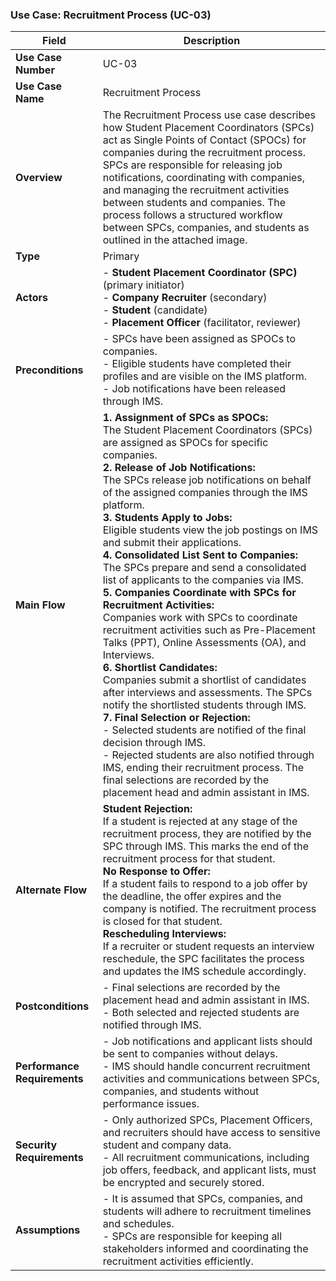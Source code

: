 ### Use Case: Recruitment Process (UC-03)

| **Field**                | **Description**                                                                                                                                                           |
|--------------------------|---------------------------------------------------------------------------------------------------------------------------------------------------------------------------|
| **Use Case Number**       | UC-03                                                                                                                                                                    |
| **Use Case Name**         | Recruitment Process                                                                                                                                                      |
| **Overview**              | The Recruitment Process use case describes how Student Placement Coordinators (SPCs) act as Single Points of Contact (SPOCs) for companies during the recruitment process. SPCs are responsible for releasing job notifications, coordinating with companies, and managing the recruitment activities between students and companies. The process follows a structured workflow between SPCs, companies, and students as outlined in the attached image. |
| **Type**                  | Primary                                                                                                                                                                  |
| **Actors**                | - **Student Placement Coordinator (SPC)** (primary initiator)<br>- **Company Recruiter** (secondary)<br>- **Student** (candidate)<br>- **Placement Officer** (facilitator, reviewer) |
| **Preconditions**         | - SPCs have been assigned as SPOCs to companies.<br>- Eligible students have completed their profiles and are visible on the IMS platform.<br>- Job notifications have been released through IMS. |
| **Main Flow**             | **1. Assignment of SPCs as SPOCs:**<br> The Student Placement Coordinators (SPCs) are assigned as SPOCs for specific companies.<br> **2. Release of Job Notifications:**<br> The SPCs release job notifications on behalf of the assigned companies through the IMS platform.<br> **3. Students Apply to Jobs:**<br> Eligible students view the job postings on IMS and submit their applications.<br> **4. Consolidated List Sent to Companies:**<br> The SPCs prepare and send a consolidated list of applicants to the companies via IMS.<br> **5. Companies Coordinate with SPCs for Recruitment Activities:**<br> Companies work with SPCs to coordinate recruitment activities such as Pre-Placement Talks (PPT), Online Assessments (OA), and Interviews.<br> **6. Shortlist Candidates:**<br> Companies submit a shortlist of candidates after interviews and assessments. The SPCs notify the shortlisted students through IMS.<br> **7. Final Selection or Rejection:**<br> - Selected students are notified of the final decision through IMS.<br> - Rejected students are also notified through IMS, ending their recruitment process. The final selections are recorded by the placement head and admin assistant in IMS. |
| **Alternate Flow**        | **Student Rejection:**<br> If a student is rejected at any stage of the recruitment process, they are notified by the SPC through IMS. This marks the end of the recruitment process for that student.<br> **No Response to Offer:**<br> If a student fails to respond to a job offer by the deadline, the offer expires and the company is notified. The recruitment process is closed for that student.<br> **Rescheduling Interviews:**<br> If a recruiter or student requests an interview reschedule, the SPC facilitates the process and updates the IMS schedule accordingly. |
| **Postconditions**        | - Final selections are recorded by the placement head and admin assistant in IMS.<br> - Both selected and rejected students are notified through IMS. |
| **Performance Requirements** | - Job notifications and applicant lists should be sent to companies without delays.<br> - IMS should handle concurrent recruitment activities and communications between SPCs, companies, and students without performance issues. |
| **Security Requirements** | - Only authorized SPCs, Placement Officers, and recruiters should have access to sensitive student and company data.<br> - All recruitment communications, including job offers, feedback, and applicant lists, must be encrypted and securely stored. |
| **Assumptions**           | - It is assumed that SPCs, companies, and students will adhere to recruitment timelines and schedules.<br> - SPCs are responsible for keeping all stakeholders informed and coordinating the recruitment activities efficiently. |